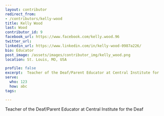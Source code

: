 ```yaml
---
layout: contributor
redirect_from:
- /contributors/kelly-wood
title: Kelly Wood
last: Wood
contributor_id: 9
facebook_url: https://www.facebook.com/kelly.wood.96
twitter_url: 
linkedin_url: https://www.linkedin.com/in/kelly-wood-0987a226/
bio: Educator
post_image: /assets/images/contributor_img/kelly_wood.png
location: St. Louis, MO, USA

profile: false
excerpt:  Teacher of the Deaf/Parent Educator at Central Institute for the Deaf
serve:
  who: 123
  how: abc
tags:

---
```


Teacher of the Deaf/Parent Educator at Central Institute for the Deaf